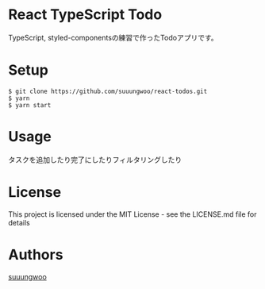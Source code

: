 # React TypeScript Todo
TypeScript, styled-componentsの練習で作ったTodoアプリです。

# Setup

```
$ git clone https://github.com/suuungwoo/react-todos.git
$ yarn
$ yarn start
```

# Usage
タスクを追加したり完了にしたりフィルタリングしたり

# License
This project is licensed under the MIT License - see the LICENSE.md file for details

# Authors
[suuungwoo](https://github.com/suuungwoo)
